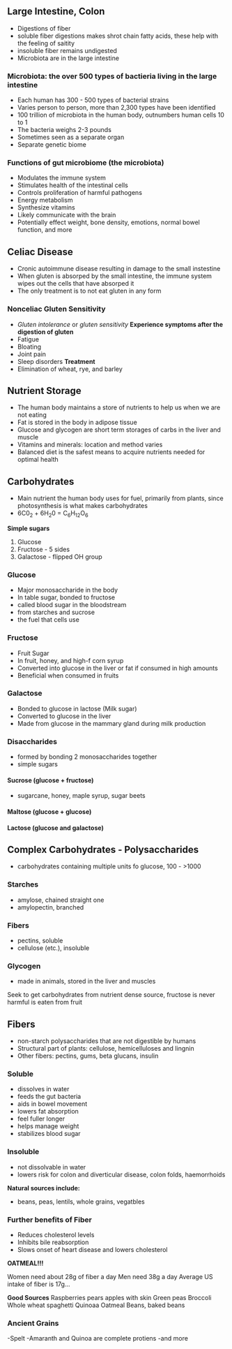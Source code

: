 ## Large Intestine, Colon
- Digestions of fiber
-   soluble fiber digestions makes shrot chain fatty acids, these help with the feeling of saitity
-   insoluble fiber remains undigested
-   Microbiota are in the large intestine

### Microbiota: the over 500 types of bactieria living in the large intestine
- Each human has 300 - 500 types of bacterial strains
- Varies person to person, more than 2,300 types have been identified
- 100 trillion of microbiota in the human body, outnumbers human cells 10 to 1
- The bacteria weighs 2-3 pounds
- Sometimes seen as a separate organ
- Separate genetic biome

### Functions of gut microbiome (the microbiota)
- Modulates the immune system
- Stimulates health of the intestinal cells
- Controls proliferation of harmful pathogens
- Energy metabolism
- Synthesize vitamins
- Likely communicate with the brain
- Potentially effect weight, bone density, emotions, normal bowel function, and more

## Celiac Disease
- Cronic autoimmune disease resulting in damage to the small instestine
- When gluten is absorped by the small intestine, the immune system wipes out the cells that have absorped it
- The only treatment is to not eat gluten in any form

### Nonceliac Gluten Sensitivity
- _Gluten intolerance_ or _gluten sensitivity_
**Experience symptoms after the digestion of gluten**
-   Fatigue
-   Bloating
-   Joint pain
-   Sleep disorders
**Treatment**
- Elimination of wheat, rye, and barley

## Nutrient Storage
- The human body maintains a store of nutrients to help us when we are not eating
- Fat is stored in the body in adipose tissue
- Glucose and glycogen are short term storages of carbs in the liver and muscle
- Vitamins and minerals: location and method varies
- Balanced diet is the safest means to acquire nutrients needed for optimal health

## Carbohydrates
- Main nutrient the human body uses for fuel, primarily from plants, since photosynthesis is what makes carbohydrates
- 6C0<sub>2</sub> + 6H<sub>2</sub>0 = C<sub>6</sub>H<sub>12</sub>O<sub>6</sub>

**Simple sugars**
  1. Glucose
  2. Fructose - 5 sides
  3. Galactose - flipped OH group

### Glucose
- Major monosaccharide in the body
- In table sugar, bonded to fructose
- called blood sugar in the bloodstream
- from starches and sucrose
- the fuel that cells use

### Fructose
- Fruit Sugar
- In fruit, honey, and high-f corn syrup
- Converted into glucose in the liver or fat if consumed in high amounts
- Beneficial when consumed in fruits

### Galactose
- Bonded to glucose in lactose (Milk sugar)
- Converted to glucose in the liver
- Made from glucose in the mammary gland during milk production

### Disaccharides
- formed by bonding 2 monosaccharides together
- simple sugars
#### Sucrose (glucose + fructose)
- sugarcane, honey, maple syrup, sugar beets
#### Maltose (glucose + glucose)
#### Lactose (glucose and galactose)

## Complex Carbohydrates - Polysaccharides
- carbohydrates containing multiple units fo glucose, 100 - >1000
### Starches
- amylose, chained straight one
- amylopectin, branched

### Fibers
- pectins, soluble
- cellulose (etc.), insoluble

### Glycogen
- made in animals, stored in the liver and muscles

Seek to get carbohydrates from nutrient dense source, fructose is never harmful is eaten from fruit


## Fibers
- non-starch polysaccharides that are not digestible by humans
- Structural part of plants: cellulose, hemicelluloses and lingnin
- Other fibers: pectins, gums, beta glucans, insulin
### Soluble 
- dissolves in water
- feeds the gut bacteria
- aids in bowel movement
- lowers fat absorption
- feel fuller longer
- helps manage weight
- stabilizes blood sugar
  
### Insoluble
- not dissolvable in water
- lowers risk for colon and diverticular disease, colon folds, haemorrhoids

**Natural sources include:**
- beans, peas, lentils, whole grains, vegatbles

### Further benefits of Fiber
- Reduces cholesterol levels
- Inhibits bile reabsorption
- Slows onset of heart disease and lowers cholesterol

**OATMEAL!!!**

Women need about 28g of fiber a day
Men need 38g a day 
Average US intake of fiber is 17g...

**Good Sources**
Raspberries
pears
apples with skin
Green peas
Broccoli
Whole wheat spaghetti
Quinoaa
Oatmeal
Beans, baked beans

### Ancient Grains
-Spelt
-Amaranth and Quinoa are complete protiens
-and more


